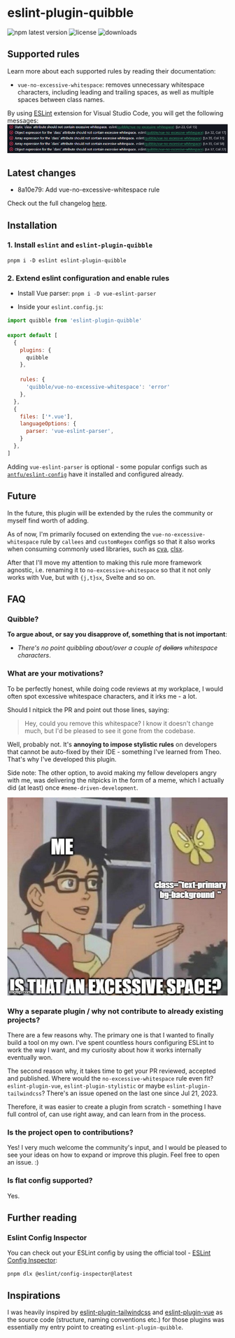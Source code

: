 # eslint-plugin-quibble

![npm latest version](https://img.shields.io/npm/v/eslint-plugin-quibble?style=for-the-badge) ![license](https://img.shields.io/npm/l/eslint-plugin-quibble?style=for-the-badge) ![downloads](https://img.shields.io/npm/dt/eslint-plugin-quibble?style=for-the-badge)

## Supported rules

Learn more about each supported rules by reading their documentation:

- `vue-no-excessive-whitespace`: removes unnecessary whitespace characters, including leading and trailing spaces, as well as multiple spaces between class names.

By using [ESLint](https://marketplace.visualstudio.com/items?itemName=dbaeumer.vscode-eslint) extension for Visual Studio Code, you will get the following messages:
![errors](.github/output.png)

## Latest changes

- 8a10e79: Add vue-no-excessive-whitespace rule

Check out the full changelog [here](CHANGELOG.md).

## Installation

### 1. Install `eslint` and `eslint-plugin-quibble`

```
pnpm i -D eslint eslint-plugin-quibble
```

### 2. Extend eslint configuration and enable rules

- Install Vue parser: `pnpm i -D vue-eslint-parser`

- Inside your `eslint.config.js`:

```js
import quibble from 'eslint-plugin-quibble'

export default [
  {
    plugins: {
      quibble
    },

    rules: {
      'quibble/vue-no-excessive-whitespace': 'error'
    },
  },
  {
    files: ['*.vue'],
    languageOptions: {
      parser: 'vue-eslint-parser',
    }
  },
]
```

Adding `vue-eslint-parser` is optional - some popular configs such as [`antfu/eslint-config`](https://github.com/antfu/eslint-config) have it installed and configured already.

## Future

In the future, this plugin will be extended by the rules the community or myself find worth of adding.

As of now, I'm primarily focused on extending the `vue-no-excessive-whitespace` rule by `callees` and `customRegex` configs so that it also works when consuming commonly used libraries, such as [cva](https://cva.style/docs), [clsx](https://github.com/lukeed/clsx).

After that I'll move my attention to making this rule more framework agnostic, i.e. renaming it to `no-excessive-whitespace` so that it not only works with Vue, but with `{j,t}sx`, Svelte and so on.

## FAQ

### Quibble?

**To argue about, or say you disapprove of, something that is not important**:

- _There's no point quibbling about/over a couple of ~~dollars~~ whitespace characters_.

### What are your motivations?

To be perfectly honest, while doing code reviews at my workplace, I would often spot excessive whitespace characters, and it irks me - a lot.

Should I nitpick the PR and point out those lines, saying:

> Hey, could you remove this whitespace? I know it doesn't change much, but I'd be pleased to see it gone from the codebase.

Well, probably not. It's **annoying to impose stylistic rules** on developers that cannot be auto-fixed by their IDE - something I've learned from Theo. That's why I've developed this plugin.

Side note: The other option, to avoid making my fellow developers angry with me, was delivering the nitpicks in the form of a meme, which I actually did (at least) once `#meme-driven-development`.

![missing-space](.github/excessive-space.jpg)

### Why a separate plugin / why not contribute to already existing projects?

There are a few reasons why. The primary one is that I wanted to finally build a tool on my own. I've spent countless hours configuring ESLint to work the way I want, and my curiosity about how it works internally eventually won.

The second reason why, it takes time to get your PR reviewed, accepted and published. Where would the `no-excessive-whitespace` rule even fit? `eslint-plugin-vue`, `eslint-plugin-stylistic` or maybe `eslint-plugin-tailwindcss`? There's an issue opened on the last one since Jul 21, 2023.

Therefore, it was easier to create a plugin from scratch - something I have full control of, can use right away, and can learn from in the process.

### Is the project open to contributions?

Yes! I very much welcome the community's input, and I would be pleased to see your ideas on how to expand or improve this plugin. Feel free to open an issue. :)

### Is flat config supported?

Yes.

## Further reading

### Eslint Config Inspector

You can check out your ESLint config by using the official tool - [ESLint Config Inspector](https://github.com/eslint/config-inspector):

```
pnpm dlx @eslint/config-inspector@latest
```

## Inspirations

I was heavily inspired by [eslint-plugin-tailwindcss](https://github.com/francoismassart/eslint-plugin-tailwindcss/tree/master) and [eslint-plugin-vue](https://github.com/vuejs/eslint-plugin-vue) as the source code (structure, naming conventions etc.) for those plugins was essentially my entry point to creating `eslint-plugin-quibble`.
